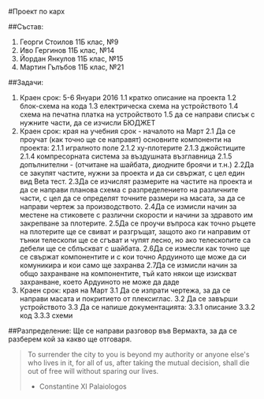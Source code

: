#Проект по карх

##Състав:
1. Георги Стоилов 11Б клас, №9
2. Иво Гергинов 11Б клас, №14
3. Йордан Янкулов 11Б клас, №15
4. Мартин Гълъбов 11Б клас, №21


##Задачи:

1. Краен срок: 5-6 Януари 2016
  1.1 кратко описание на проекта
  1.2 блок-схема на кода
  1.3 електрическа схема на устройството
  1.4 схема на печатна платка на устройството
  1.5 да се направи списък с нужните части, да се изчисли БЮДЖЕТ
2. Краен срок: края на учебния срок - началото на Март
  2.1 Да се проучат (как точно ще се направят) основните компоненти на проекта:
    2.1.1 игралното поле
    2.1.2 ху-плотерите
    2.1.3 джойстиците
    2.1.4 компресорната система за въздушната възглавница
    2.1.5 допълнителни - (отчитане на шайбата, диодните броячи и т.н.)
  2.2Да се закупят частите, нужни за проекта и да си свържат, с цел един вид Beta тест.
  2.3Да се изчислят размерите на частите на проекта и да се направи планова схема с разпределението на различните части, с цел да се определят точните размери на масата, за да се направи чертеж за производството.
  2.4Да се измисли начин за местене на стиковете с различни скорости и начини за здравото им закрепване за плотерите.
  2.5Да се проучи въпроса как точно ръцете на плотерите ще се свиват и разгръщат, защото ако ги направим от тънки телескопи ще се сгъват и чупят лесно, но ако телескопите са дебели ще се сблъскват с шайбата.
  2.6Да се измесли как точно ще се свържат компонентите и с кои точно Ардуиното ще може да си комуникира и кои само ще захранва
  2.7Да се измисли начин за общо захранване на компонентите, тъй като някои ще изискват захранване, което Ардуиното не може да даде
3. Краен срок: края на Март
  3.1 Да се изпрати чертежа, за да се направи масата и покритието от плексиглас.
  3.2 Да се завърши устройството
  3.3 Да се напише документацията:
    3.3.1 описание
    3.3.2 код
    3.3.3 схеми
  
##Разпределение:
  Ще се направи разговор във Вермахта, за да се разберем кой за какво ще отговаря.


>To surrender the city to you is beyond my authority or anyone else's who lives in it, for all of us, after taking the mutual decision, shall die out of free will without sparing our lives.
> - Constantine XI Palaiologos
